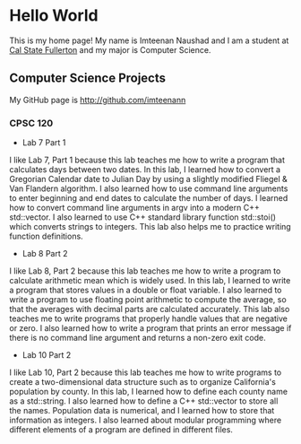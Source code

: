# Hello World

This is my home page! My name is Imteenan Naushad and I am a student at [Cal State Fullerton](http://www.fullerton.edu) and my major is Computer Science.

## Computer Science Projects

My GitHub page is http://github.com/imteenann

### CPSC 120

* Lab 7 Part 1

I like Lab 7, Part 1 because this lab teaches me how to write a program that calculates days between two dates. In this lab, I learned how to convert a Gregorian Calendar date to Julian Day by using a slightly modified Fliegel & Van Flandern algorithm. I also learned how to use command line arguments to enter beginning and end dates to calculate the number of days.  I learned how to convert command line arguments in argv into a modern C++ std::vector.  I also learned to use C++ standard library function std::stoi() which converts strings to integers. This lab also helps me to practice writing function definitions.

* Lab 8 Part 2

I like Lab 8, Part 2 because this lab teaches me how to write a program to calculate arithmetic mean which is widely used.  In this lab, I learned to write a program that stores values in a double or float variable.  I also learned to write a program to use floating point arithmetic to compute the average, so that the averages with decimal parts are calculated accurately.  This lab also teaches me to write programs that properly handle values that are negative or zero.  I also learned how to write a program that prints an error message if there is no command line argument and returns a non-zero exit code.

* Lab 10 Part 2

I like Lab 10, Part 2 because this lab teaches me how to write programs to create a two-dimensional data structure such as to organize California's population by county.  In this lab, I learned how to define each county name as a std::string.  I also learned how to define a C++ std::vector to store all the names.  Population data is numerical, and I learned how to store that information as integers.  I also learned about modular programming where different elements of a program are defined in different files.
